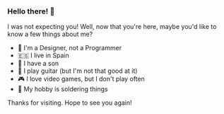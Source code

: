 ### Hello there! :wave:

I was not expecting you!
Well, now that you're here, maybe you'd like to know a few things about me?

- :art: I'm a Designer, not a Programmer
- :es: I live in Spain
- :boy: I have a son
- :guitar: I play guitar (but I'm not that good at it)
- :video_game: I love video games, but I don't play often
- :wrench: My hobby is soldering things

Thanks for visiting. Hope to see you again!
